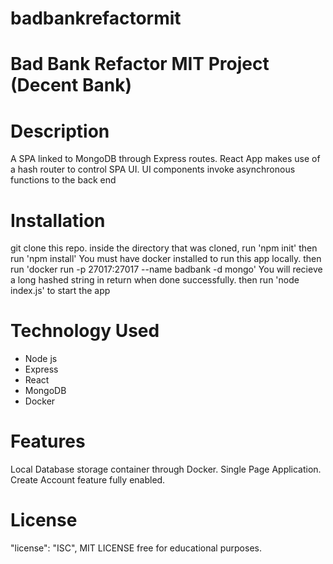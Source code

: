 # badbankrefactormit

# Bad Bank Refactor MIT Project (Decent Bank)

# Description
A SPA linked to MongoDB through Express routes. React App makes use of a hash router to control SPA UI. UI components invoke asynchronous functions to the back end

# Installation
git clone this repo. 
inside the directory that was cloned, run 
'npm init'  then run
'npm install' 
You must have docker installed to run this app locally. then run
'docker run -p 27017:27017 --name badbank -d mongo'
You will recieve a long hashed string in return when done successfully. then run
'node index.js' to start the app

# Technology Used
  - Node js
  - Express
  - React
  - MongoDB
  - Docker
 
 # Features
 Local Database storage container through Docker. Single Page Application. Create Account feature fully enabled. 
 
 # License 
   "license": "ISC",
   MIT LICENSE free for educational purposes. 
